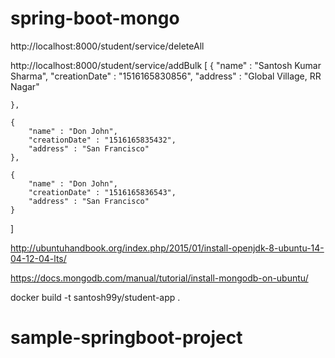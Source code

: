 # spring-boot-mongo

http://localhost:8000/student/service/deleteAll

http://localhost:8000/student/service/addBulk
[
	{
		"name" : "Santosh Kumar Sharma",
		"creationDate" : "1516165830856",
		"address" : "Global Village, RR Nagar"

	},

	{
		"name" : "Don John",
		"creationDate" : "1516165835432",
		"address" : "San Francisco"
	},

	{
		"name" : "Don John",
		"creationDate" : "1516165836543",
		"address" : "San Francisco"
	}
]

http://ubuntuhandbook.org/index.php/2015/01/install-openjdk-8-ubuntu-14-04-12-04-lts/

https://docs.mongodb.com/manual/tutorial/install-mongodb-on-ubuntu/

docker build -t santosh99y/student-app .

# sample-springboot-project
